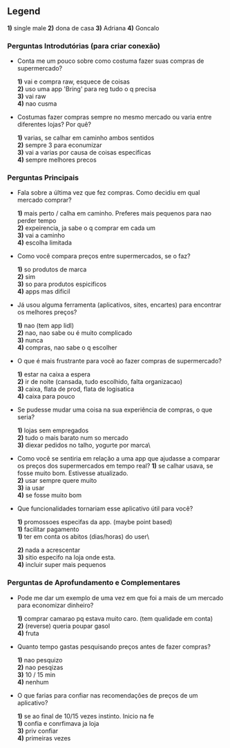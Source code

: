 ## Legend
**1)** single male
**2)** dona de casa
**3)** Adriana
**4)** Goncalo

### **Perguntas Introdutórias (para criar conexão)**  
- Conta me um pouco sobre como costuma fazer suas compras de supermercado?

    **1)** vai e compra raw, esquece de coisas\
    **2)** uso uma app 'Bring' para reg tudo o q precisa\
    **3)** vai raw\
    **4)** nao cusma

- Costumas fazer compras sempre no mesmo mercado ou varia entre diferentes lojas? Por quê?

    **1)** varias, se calhar em caminho ambos sentidos\
    **2)** sempre 3 para econumizar\
    **3)** vai a varias por causa de coisas especificas\
    **4)** sempre melhores precos

### **Perguntas Principais**  
- Fala sobre a última vez que fez compras. Como decidiu em qual mercado comprar?

    **1)** mais perto / calha em caminho. Preferes mais pequenos para nao perder tempo\
    **2)** expeirencia, ja sabe o q comprar em cada um\
    **3)** vai a caminho\
    **4)** escolha limitada

- Como você compara preços entre supermercados, se o faz? 

    **1)** so produtos de marca\
    **2)** sim\
    **3)** so para produtos espicificos\
    **4)** apps mas dificil

- Já usou alguma ferramenta (aplicativos, sites, encartes) para encontrar os melhores preços?  

    **1)** nao (tem app lidl)\
    **2)** nao, nao sabe ou é muito complicado\
    **3)** nunca  \
    **4)** compras, nao sabe o q escolher

- O que é mais frustrante para você ao fazer compras de supermercado?  

    **1)** estar na caixa a espera\
    **2)** ir de noite (cansada, tudo escolhido, falta organizacao)\
    **3)** caixa, flata de prod, flata de logisatica\
    **4)** caixa para pouco

- Se pudesse mudar uma coisa na sua experiência de compras, o que seria?

    **1)** lojas sem empregados\
    **2)** tudo o mais barato num so mercado   \
    **3)** diexar pedidos no talho, yogurte por marca\

- Como você se sentiria em relação a uma app que ajudasse a comparar os preços dos supermercados em 
tempo real?
    **1)** se calhar usava, se fosse muito bom. Estivesse atualizado.\
    **2)** usar sempre quere muito\
    **3)** ia usar\
    **4)** se fosse muito bom

- Que funcionalidades tornariam esse aplicativo útil para você?  

    **1)** promossoes especifas da app. (maybe point based)\
    **1)** facilitar pagamento\
    **1)** ter em conta os abitos (dias/horas) do user\

    **2)** nada a acrescentar\
    **3)** sitio especifo na loja onde esta.\
    **4)** incluir super mais pequenos


### **Perguntas de Aprofundamento e Complementares**  
- Pode me dar um exemplo de uma vez em que foi a mais de um mercado para economizar dinheiro? 

    **1)** comprar camarao pq estava muito caro. (tem qualidade em conta)\
    **2)** (reverse) queria poupar gasol\
    **4)** fruta

- Quanto tempo gastas pesquisando preços antes de fazer compras?

    **1)** nao pesquizo\
    **2)** nao pesqizas\
    **3)** 10 / 15 min\
    **4)** nenhum

- O que farias para confiar nas recomendações de preços de um aplicativo? 

    **1)** se ao final de 10/15 vezes instinto. Inicio na fe\
    **1)** confia e conrfimava ja loja\
    **3)** priv confiar\
    **4)** primeiras vezes


